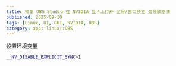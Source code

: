 ```yaml
---
title: 修复 OBS Studio 在 NVIDIA 显卡上打开 全屏/窗口预览 会导致崩溃
published: 2025-09-10
tags: [Linux, UI, GUI, NVIDIA, OBS]
category: app::linux::OBS
---
```


设置环境变量
```sh
__NV_DISABLE_EXPLICIT_SYNC=1
```
